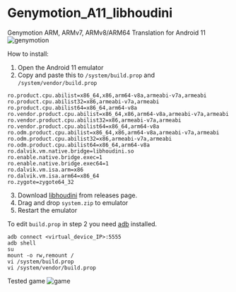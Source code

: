 # Genymotion_A11_libhoudini
Genymotion ARM, ARMv7, ARMv8/ARM64 Translation for Android 11
![genymotion](https://user-images.githubusercontent.com/45286708/216748207-2ea2f5e3-5b70-4baa-8762-324e9522e799.png)


How to install:

1. Open the Android 11 emulator 
2. Copy and paste this to `/system/build.prop` and `/system/vendor/build.prop`
```
ro.product.cpu.abilist=x86_64,x86,arm64-v8a,armeabi-v7a,armeabi
ro.product.cpu.abilist32=x86,armeabi-v7a,armeabi
ro.product.cpu.abilist64=x86_64,arm64-v8a
ro.vendor.product.cpu.abilist=x86_64,x86,arm64-v8a,armeabi-v7a,armeabi
ro.vendor.product.cpu.abilist32=x86,armeabi-v7a,armeabi
ro.vendor.product.cpu.abilist64=x86_64,arm64-v8a
ro.odm.product.cpu.abilist=x86_64,x86,arm64-v8a,armeabi-v7a,armeabi
ro.odm.product.cpu.abilist32=x86,armeabi-v7a,armeabi
ro.odm.product.cpu.abilist64=x86_64,arm64-v8a
ro.dalvik.vm.native.bridge=libhoudini.so
ro.enable.native.bridge.exec=1
ro.enable.native.bridge.exec64=1
ro.dalvik.vm.isa.arm=x86
ro.dalvik.vm.isa.arm64=x86_64
ro.zygote=zygote64_32
```
3. Download [libhoudini](https://github.com/niizam/Genymotion_A11_libhoudini/releases/download/1.0/system.zip) from releases page.
4. Drag and drop `system.zip` to emulator
5. Restart the emulator

To edit `build.prop` in step 2 you need [adb](https://www.xda-developers.com/install-adb-windows-macos-linux/) installed.
```
adb connect <virtual_device_IP>:5555
adb shell
su
mount -o rw,remount /
vi /system/build.prop
vi /system/vendor/build.prop
```

Tested game
![game](https://user-images.githubusercontent.com/45286708/216749410-4aae71e1-dd50-482a-8b71-b32318ec6fd1.png)
